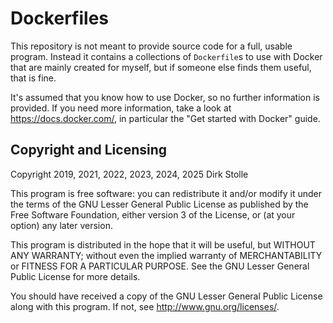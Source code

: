 # Dockerfiles

This repository is not meant to provide source code for a full, usable program.
Instead it contains a collections of `Dockerfile`s to use with Docker that are
mainly created for myself, but if someone else finds them useful, that is fine.

It's assumed that you know how to use Docker, so no further information is
provided. If you need more information, take a look at
<https://docs.docker.com/>, in particular the "Get started with Docker" guide.

## Copyright and Licensing

Copyright 2019, 2021, 2022, 2023, 2024, 2025  Dirk Stolle

This program is free software: you can redistribute it and/or modify
it under the terms of the GNU Lesser General Public License as published by
the Free Software Foundation, either version 3 of the License, or
(at your option) any later version.

This program is distributed in the hope that it will be useful,
but WITHOUT ANY WARRANTY; without even the implied warranty of
MERCHANTABILITY or FITNESS FOR A PARTICULAR PURPOSE.  See the
GNU Lesser General Public License for more details.

You should have received a copy of the GNU Lesser General Public License
along with this program.  If not, see <http://www.gnu.org/licenses/>.
